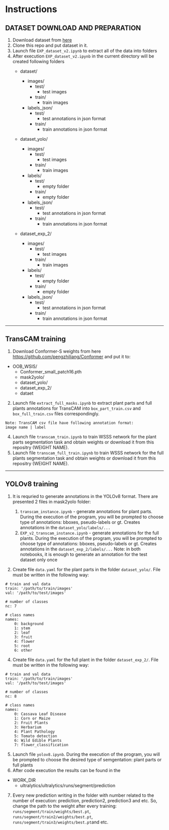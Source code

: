 # Instructions
## DATASET DOWNLOAD AND PREPARATION
1. Download dataset from [here](https://github.com/nesterus/multipart_image_augmentation.git)
2. Clone this repo and put dataset in it.
3. Launch file `EXP_dataset_v2.ipynb` to extract all of the data into folders
4. After execution `EXP_dataset_v2.ipynb` in the current directory will be created following folders
   - dataset/
     - images/
        - test/
          - test images
        - train/
          - train images
     - labels_json/
        - test/
          - test annotations in json format
        - train/
          - train annotations in json format
        
   - dataset_yolo/
     - images/
        - test/
          - test images
        - train/
          - train images
     - labels/
        - test/
          - empty folder
        - train/
          - empty folder
     - labels_json/
        - test/
          - test annotations in json format
        - train/
          - train annotations in json format
        
   - dataset_exp_2/
     - images/
        - test/
          - test images
        - train/
          - train images
     - labels/
        - test/
          - empty folder
        - train/
          - empty folder
     - labels_json/
        - test/
          - test annotations in json format
        - train/
          - train annotations in json format
***

## TransCAM training
1. Download Conformer-S weights from here https://github.com/pengzhiliang/Conformer and put it to:
  - OOB_WSIS/
    - Conformer_small_patch16.pth
    - mask2yolo/
    - dataset_yolo/
    - dataset_exp_2/
    - dataet
2. Launch file `extract_full_masks.ipynb` to extract plant parts and full plants annotations for TransCAM into `box_part_train.csv` and `box_full_train.csv` files correspondingly.
```
Note: TransCAM csv file have following annotation format:
image name | label
```
4. Launch file `transcam_train.ipynb` to train WSSS network for the plant parts segmentation task and obtain weights or download it from this repositry (WEIGHT NAME). 
5. Launch file `transcam_full_train.ipynb` to train WSSS network for the full plants segmentation task and obtain weights or download it from this repositry (WEIGHT NAME).
***

## YOLOv8 training
1. It is requried to generate annotations in the YOLOv8 format. There are presented 2 files in mask2yolo folder:
   1) `transcam_instance.ipynb` - generate annotations for plant parts. During the execution of the program, you will be prompted to choose type of annotations: bboxes, pseudo-labels or gt. Creates annotations in the `dataset_yolo/labels/...`
   2) `EXP_v2_transcam_instance.ipynb` - generate annotations for the full plants. During the execution of the program, you will be prompted to choose type of annotations: bboxes, pseudo-labels or gt. Creates annotations in the `dataset_exp_2/labels/...`
   Note: in both notebooks, it is enough to generate an annotation for the test dataset only once
   
2. Create file `data.yaml` for the plant parts in the folder `dataset_yolo/`. File must be written in the following way:
```
# train and val data
train: '/path/to/train/images'
val: '/path/to/test/images'

# number of classes
nc: 7

# class names
names:
    0: background
    1: stem
    2: leaf
    3: fruit
    4: flower
    5: root
    6: other
```

4. Create file `data.yaml` for the full plant in the folder `dataset_exp_2/`. File must be written in the following way:
```
# train and val data
train: '/path/to/train/images'
val: '/path/to/test/images'

# number of classes
nc: 8

# class names
names:
    0: Cassava Leaf Disease
    1: Corn or Maize
    2: Fruit Plants
    3: Herbarium
    4: Plant Pathology
    5: Tomato detection
    6: Wild Edible Plants
    7: flower_classification
```
5. Launch file `yolov8.ipynb`. During the execution of the program, you will be prompted to choose the desired type of semgentation: plant parts or full plants
6. After code execution the results can be found in the
  - WORK_DIR
    - ultralytics/ultralytics/runs/segment/prediction
7. Every new prediction writing in the folder with number related to the number of execution: prediction, prediction2, prediction3 and etc. So, change the path to the weight after every training: `runs/segment/train/weights/best.pt`, `runs/segment/train2/weights/best.pt`, `runs/segment/train3/weights/best.pt`and etc.
